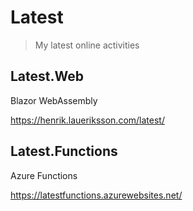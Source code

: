 # Latest

> My latest online activities

## Latest.Web

Blazor WebAssembly

https://henrik.laueriksson.com/latest/

## Latest.Functions

Azure Functions

https://latestfunctions.azurewebsites.net/
